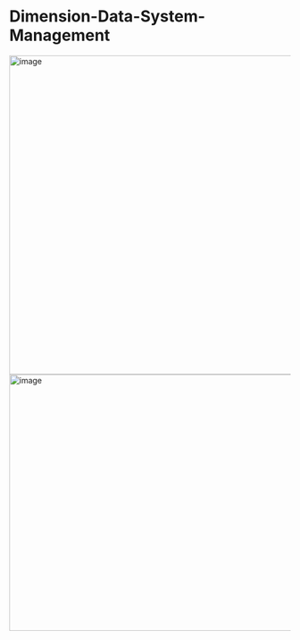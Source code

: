 # Dimension-Data-System-Management
<img width="1298" height="571" alt="image" src="https://github.com/user-attachments/assets/bc65ca11-1062-42a5-ac77-a5d2565c3f91" />
<img width="1239" height="459" alt="image" src="https://github.com/user-attachments/assets/e0c449d3-4117-4d99-946d-3ad8febc8630" />
